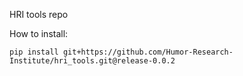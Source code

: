 HRI tools repo

How to install:
```
pip install git+https://github.com/Humor-Research-Institute/hri_tools.git@release-0.0.2
```